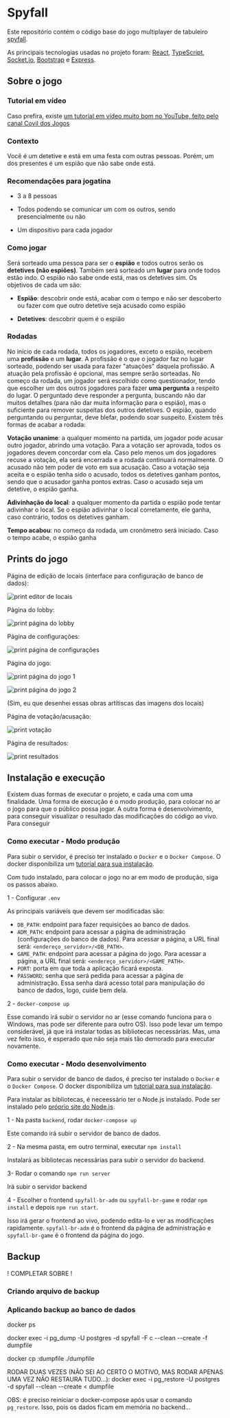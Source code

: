 # Spyfall

Este repositório contém o código base do jogo multiplayer de tabuleiro [spyfall](https://www.spyfall.app/).

As principais tecnologias usadas no projeto foram: [React](https://react.dev/), [TypeScript](https://www.typescriptlang.org/), [Socket.io](https://socket.io/), [Bootstrap](https://getbootstrap.com/) e [Express](https://expressjs.com/pt-br/).

## Sobre o jogo

### Tutorial em vídeo

Caso prefira, existe [um tutorial em vídeo muito bom no YouTube, feito pelo canal Covil dos Jogos](https://youtu.be/OdbCMcpCR4c?si=jx8pOGtwF-S0b2Zg)

### Contexto

Você é um detetive e está em uma festa com outras pessoas. Porém, um dos presentes é um espião que não sabe onde está.

### Recomendações para jogatina

- 3 a 8 pessoas

- Todos podendo se comunicar um com os outros, sendo presencialmente ou não

- Um dispositivo para cada jogador

### Como jogar

Será sorteado uma pessoa para ser o **espião** e todos outros serão os **detetives (não espiões)**. Também será sorteado um **lugar** para onde todos estão indo. O espião não sabe onde está, mas os detetives sim. Os objetivos de cada um são:

- **Espião**: descobrir onde está, acabar com o tempo e não ser descoberto ou fazer com que outro detetive seja acusado como espião

- **Detetives**: descobrir quem é o espião

### Rodadas

No início de cada rodada, todos os jogadores, exceto o espião, recebem uma **profissão** e um **lugar**. A profissão é o que o jogador faz no lugar sorteado, podendo ser usada para fazer "atuações" daquela profissão. A atuação pela profissão é opcional, mas sempre serão sorteadas. No começo da rodada, um jogador será escolhido como questionador, tendo que escolher um dos outros jogadores para fazer **uma pergunta** a respeito do lugar. O perguntado deve responder a pergunta, buscando não dar muitos detalhes (para não dar muita informação para o espião), mas o suficiente para remover suspeitas dos outros detetives. O espião, quando perguntando ou perguntar, deve blefar, podendo soar suspeito. Existem três formas de acabar a rodada:

**Votação unanime**: a qualquer momento na partida, um jogador pode acusar outro jogador, abrindo uma votação. Para a votação ser aprovada, todos os jogadores devem concordar com ela. Caso pelo menos um dos jogadores recuse a votação, ela será encerrada e a rodada continuará normalmente. O acusado não tem poder de voto em sua acusação. Caso a votação seja aceita e o espião tenha sido o acusado, todos os detetives ganham pontos, sendo que o acusador ganha pontos extras. Caso o acusado seja um detetive, o espião ganha.
  
**Adivinhação do local**: a qualquer momento da partida o espião pode tentar adivinhar o local. Se o espião adivinhar o local corretamente, ele ganha, caso contrário, todos os detetives ganham.

**Tempo acabou**: no começo da rodada, um cronômetro será iniciado. Caso o tempo acabe, o espião ganha

## Prints do jogo

Página de edição de locais (interface para configuração de banco de dados):

![print editor de locais](prints/editor-de-locais.png)

Página do lobby:

![print página do lobby](prints/lobby.png)

Página de configurações:

![print página de configurações](prints/configuracoes.png)

Página do jogo:

![print página do jogo 1](prints/game-page-1.png)

![print página do jogo 2](prints/game-page-2.png)

(Sim, eu que desenhei essas obras artítiscas das imagens dos locais)

Página de votação/acusação:

![print votação](prints/votation.png)

Página de resultados:

![print resultados](prints/resultados.png)

## Instalação e execução

Existem duas formas de executar o projeto, e cada uma com uma finalidade. Uma forma de execução é o modo produção, para colocar no ar o jogo para que o público possa jogar. A outra forma é desenvolvimento, para conseguir visualizar o resultado das modificações do código ao vivo. Para conseguir 

### Como executar - Modo produção

Para subir o servidor, é preciso ter instalado o `Docker` e o `Docker Compose`. O docker disponibiliza um [tutorial para sua instalação](https://docs.docker.com/desktop/).

Com tudo instalado, para colocar o jogo no ar em modo de produção, siga os passos abaixo.

1 - Configurar `.env`

As principais variáveis que devem ser modificadas são:

  - `DB_PATH`: endpoint para fazer requisições ao banco de dados.
  - `ADM_PATH`: endpoint para acessar a página de administração (configurações do banco de dados). Para acessar a página, a URL final será: `<endereço_servidor>/<DB_PATH>`.
  - `GAME_PATH`: endpoint para acessar a página do jogo. Para acessar a página, a URL final será: `<endereço_servidor>/<GAME_PATH>`.
  - `PORT`: porta em que toda a aplicação ficará exposta.
  - `PASSWORD`: senha que será pedida para acessar a página de administração. Essa senha dará acesso total para manipulação do banco de dados, logo, cuide bem dela.

2 - `docker-compose up`

Esse comando irá subir o servidor no ar (esse comando funciona para o Windows, mas pode ser diferente para outro OS). Isso pode levar um tempo considerável, já que irá instalar todas as bibliotecas necessárias. Mas, uma vez feito isso, é esperado que não seja mais tão demorado para executar novamente.

### Como executar - Modo desenvolvimento

Para subir o servidor de banco de dados, é preciso ter instalado o `Docker` e o `Docker Compose`. O docker disponibiliza um [tutorial para sua instalação](https://docs.docker.com/desktop/).

Para instalar as bibliotecas, é neceessário ter o Node.js instalado. Pode ser instalado pelo [próprio site do Node.js](https://nodejs.org/en).

1 - Na pasta `backend`, rodar `docker-compose up`

Este comando irá subir o servidor de banco de dados.

2 - Na mesma pasta, em outro terminal, executar `npm install`

Instalará as bibliotecas necessárias para subir o servidor do backend.

3- Rodar o comando `npm run server`

Irá subir o servidor backend

4 - Escolher o frontend `spyfall-br-adm` ou `spyfall-br-game` e rodar `npm install` e depois `npm run start`.

Isso irá gerar o frontend ao vivo, podendo edita-lo e ver as modificações rapidamente. `spyfall-br-adm` é o frontend da página de administração e `spyfall-br-game` é o frontend da página do jogo.

## Backup

! COMPLETAR SOBRE !

### Criando arquivo de backup

### Aplicando backup ao banco de dados

docker ps

docker exec -i <container-id> pg_dump -U postgres -d spyfall -F c --clean --create -f dumpfile

docker cp <container-id>:dumpfile ./dumpfile

RODAR DUAS VEZES (NÃO SEI AO CERTO O MOTIVO, MAS RODAR APENAS UMA VEZ NÃO RESTAURA TUDO...):
docker exec -i <container-id> pg_restore -U postgres -d spyfall --clean --create < dumpfile

OBS: é preciso reiniciar o docker-compose após usar o comando `pg_restore`. Isso, pois os dados ficam em memória no backend...
